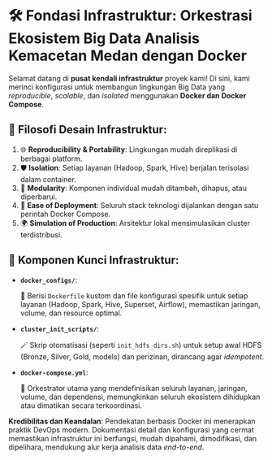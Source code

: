 # 🛠️ Fondasi Infrastruktur: Orkestrasi Ekosistem Big Data Analisis Kemacetan Medan dengan Docker

Selamat datang di **pusat kendali infrastruktur** proyek kami! Di sini, kami merinci konfigurasi untuk membangun lingkungan Big Data yang *reproducible*, *scalable*, dan *isolated* menggunakan **Docker dan Docker Compose**.

## 🎯 Filosofi Desain Infrastruktur:

1.  🌐 **Reproducibility & Portability**: Lingkungan mudah direplikasi di berbagai platform.
2.  🛡️ **Isolation**: Setiap layanan (Hadoop, Spark, Hive) berjalan terisolasi dalam container.
3.  🧱 **Modularity**: Komponen individual mudah ditambah, dihapus, atau diperbarui.
4.  🚀 **Ease of Deployment**: Seluruh stack teknologi dijalankan dengan satu perintah Docker Compose.
5.  🌍 **Simulation of Production**: Arsitektur lokal mensimulasikan cluster terdistribusi.

## 📁 Komponen Kunci Infrastruktur:

* **`docker_configs/`**:

  📜 Berisi `Dockerfile` kustom dan file konfigurasi spesifik untuk setiap layanan (Hadoop, Spark, Hive, Superset, Airflow), memastikan jaringan, volume, dan resource optimal.

  
* **`cluster_init_scripts/`**:

  🪄 Skrip otomatisasi (seperti `init_hdfs_dirs.sh`) untuk setup awal HDFS (Bronze, Silver, Gold, models) dan perizinan, dirancang agar *idempotent*.

  
* **`docker-compose.yml`**:

  🎼 Orkestrator utama yang mendefinisikan seluruh layanan, jaringan, volume, dan dependensi, memungkinkan seluruh ekosistem dihidupkan atau dimatikan secara terkoordinasi.

**Kredibilitas dan Keandalan**: Pendekatan berbasis Docker ini menerapkan praktik DevOps modern. Dokumentasi detail dan konfigurasi yang cermat memastikan infrastruktur ini berfungsi, mudah dipahami, dimodifikasi, dan dipelihara, mendukung alur kerja analisis data *end-to-end*.
